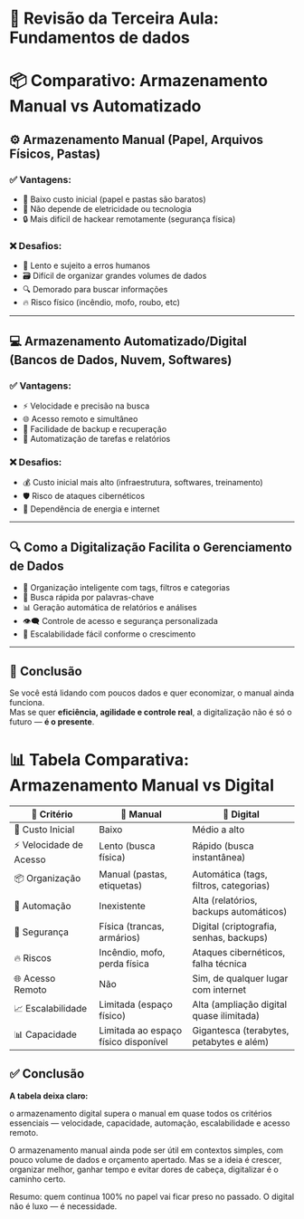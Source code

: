 # 🤖 Revisão da Terceira Aula: Fundamentos de dados

# 📦 Comparativo: Armazenamento Manual vs Automatizado

## ⚙️ Armazenamento Manual (Papel, Arquivos Físicos, Pastas)

### ✅ Vantagens:
- 💸 Baixo custo inicial (papel e pastas são baratos)
- 🔌 Não depende de eletricidade ou tecnologia
- 🔒 Mais difícil de hackear remotamente (segurança física)

### ❌ Desafios:
- 🐢 Lento e sujeito a erros humanos
- 🗃️ Difícil de organizar grandes volumes de dados
- 🔍 Demorado para buscar informações
- 🔥 Risco físico (incêndio, mofo, roubo, etc)

---

## 💻 Armazenamento Automatizado/Digital (Bancos de Dados, Nuvem, Softwares)

### ✅ Vantagens:
- ⚡ Velocidade e precisão na busca
- 🌐 Acesso remoto e simultâneo
- 💾 Facilidade de backup e recuperação
- 🤖 Automatização de tarefas e relatórios

### ❌ Desafios:
- 💰 Custo inicial mais alto (infraestrutura, softwares, treinamento)
- 🛡️ Risco de ataques cibernéticos
- 📶 Dependência de energia e internet

---

## 🔍 Como a Digitalização Facilita o Gerenciamento de Dados

- 🧠 Organização inteligente com tags, filtros e categorias
- 🔎 Busca rápida por palavras-chave
- 📊 Geração automática de relatórios e análises
- 👁️‍🗨️ Controle de acesso e segurança personalizada
- 🚀 Escalabilidade fácil conforme o crescimento

---

## 🧠 Conclusão

Se você está lidando com poucos dados e quer economizar, o manual ainda funciona.  
Mas se quer **eficiência, agilidade e controle real**, a digitalização não é só o futuro — **é o presente**.

# 📊 Tabela Comparativa: Armazenamento Manual vs Digital

| 🧱 Critério                  | 📂 Manual                               | 💾 Digital                               |
|------------------------------|------------------------------------------|-------------------------------------------|
| 💸 Custo Inicial            | Baixo                                    | Médio a alto                              |
| ⚡ Velocidade de Acesso     | Lento (busca física)                     | Rápido (busca instantânea)                |
| 📦 Organização              | Manual (pastas, etiquetas)               | Automática (tags, filtros, categorias)    |
| 🔁 Automação                | Inexistente                              | Alta (relatórios, backups automáticos)    |
| 🔐 Segurança                | Física (trancas, armários)               | Digital (criptografia, senhas, backups)   |
| 🔥 Riscos                   | Incêndio, mofo, perda física             | Ataques cibernéticos, falha técnica       |
| 🌐 Acesso Remoto            | Não                                      | Sim, de qualquer lugar com internet       |
| 📈 Escalabilidade           | Limitada (espaço físico)                 | Alta (ampliação digital quase ilimitada)  |
| 📊 Capacidade               | Limitada ao espaço físico disponível     | Gigantesca (terabytes, petabytes e além)  |

## ✅ Conclusão

**A tabela deixa claro:**

o armazenamento digital supera o manual em quase todos os critérios essenciais — velocidade, capacidade, automação, escalabilidade e acesso remoto.

O armazenamento manual ainda pode ser útil em contextos simples, com pouco volume de dados e orçamento apertado.
Mas se a ideia é crescer, organizar melhor, ganhar tempo e evitar dores de cabeça, digitalizar é o caminho certo.

Resumo: quem continua 100% no papel vai ficar preso no passado. O digital não é luxo — é necessidade.